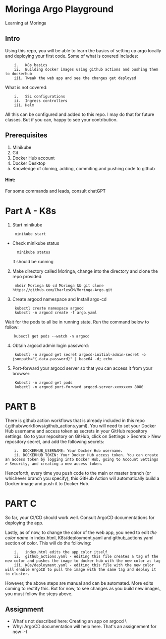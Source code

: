 # Moringa Argo Playground
Learning at Moringa

## Intro
Using this repo, you will be able to learn the basics of setting up argo locally and deploying your first code. Some of what is covered includes:

        i.   K8s basics
        ii.  Building docker images using github actions and pushing them to dockerhub
        iii. Tweak the web app and see the changes get deployed

What is not covered:

        i.   SSL configurations
        ii.  Ingress controllers
        iii. Helm

All this can be configured and added to this repo. I may do that for future classes. But if you can, happy to see your contribution.

## Prerequisites

1. Minikube
2. Git
3. Docker Hub account
4. Docker Desktop
5. Knowledge of cloning, adding, commiting and pushing code to github

#### Hint: 
For some commands and leads, consult chatGPT 
>
>


# Part A - K8s
1. Start minikube

        minikube start
- Check minikube status

        minikube status
    It should be running

2. Make directory called Moringa, change into the directory and clone the repo provided:

        mkdir Moringa && cd Moringa && git clone https://github.com/CharlesGM/Moringa-Argo.git

3. Create argocd namespace and Install argo-cd 

        kubectl create namespace argocd
        kubectl -n argocd create -f argo.yaml

Wait for the pods to all be in running state. Run the command below to follow:

        kubectl get pods --watch -n argocd

4. Obtain argocd admin login password:

        kubectl -n argocd get secret argocd-initial-admin-secret -o jsonpath="{.data.password}" | base64 -d; echo

5. Port-forward your argocd server so that you can access it from your browser:

        Kubectl -n argocd get pods
        kubectl -n argocd port-forward argocd-server-xxxxxxxx 8080

# PART B

There is github action workflows that is already included in this repo (.github/workflows/github_actions.yaml). You will need to set your Docker Hub username and access token as secrets in your GitHub repository settings. Go to your repository on GitHub, click on Settings > Secrets > New repository secret, and add the following secrets:

        i.  DOCKERHUB_USERNAME: Your Docker Hub username.
        ii. DOCKERHUB_TOKEN: Your Docker Hub access token. You can create an access token by logging into Docker Hub, going to Account Settings > Security, and creating a new access token.

Henceforth, every time you push code to the main or master branch (or whichever branch you specify), this GitHub Action will automatically build a Docker image and push it to Docker Hub.

# PART C

So far, your CI/CD should work well. Consult ArgoCD documentations for deploying the app.

Lastly, as of now, to change the color of the web app, you need to edit *the color name* in index.html, K8s/deployment.yaml and github_actions.yaml section of color. This will do the following:

        i.   index.html edits the app color itself
        ii.  github_actions.yaml - editing this file creates a tag of the new color and pushes the image to docker hub with the new color as tag
        iii. K8s/deployment.yaml - editing this file with the new color will enable ArgoCD to pull the image with the same tag and deploy it to cluster.

However, the above steps are manual and can be automated. More edits coming to rectify this. But for now, to see changes as you build new images, you must follow the steps above.

## Assignment
- What's not described here: Creating an app on argocd \
- Why: ArgoCD documentation will help here. That's an assignement for now :-)
